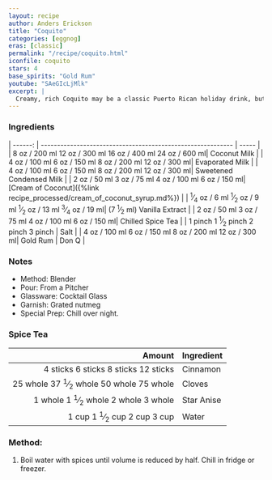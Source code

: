 ```yaml
---
layout: recipe
author: Anders Erickson
title: "Coquito"
categories: [eggnog]
eras: [classic]
permalink: "/recipe/coquito.html"
iconfile: coquito
stars: 4
base_spirits: "Gold Rum"
youtube: "SAeGIcLjMlk"
excerpt: |
  Creamy, rich Coquito may be a classic Puerto Rican holiday drink, but don't let the seasons limit you—this combination of rum, milk, coconut, and spices tastes great any time of year.
---
```


### Ingredients

| ------: | ----------------------------------------------------------- | ----- |
| <span class="onex active">8 oz / 200 ml</span> <span class="onehalfx">12 oz / 300 ml</span> <span class="twox">16 oz / 400 ml</span> <span class="threex">24 oz / 600 ml</span>| Coconut Milk |
| <span class="onex active">4 oz / 100 ml</span> <span class="onehalfx">6 oz / 150 ml</span> <span class="twox">8 oz / 200 ml</span> <span class="threex">12 oz / 300 ml</span>| Evaporated Milk |
| <span class="onex active">4 oz / 100 ml</span> <span class="onehalfx">6 oz / 150 ml</span> <span class="twox">8 oz / 200 ml</span> <span class="threex">12 oz / 300 ml</span>| Sweetened Condensed Milk |
| <span class="onex active">2 oz / 50 ml</span> <span class="onehalfx">3 oz / 75 ml</span> <span class="twox">4 oz / 100 ml</span> <span class="threex">6 oz / 150 ml</span>| [Cream of Coconut]({%link recipe_processed/cream_of_coconut_syrup.md%}) |
| <span class="onex active"> <sup>1</sup>&frasl;<sub>4</sub> oz / 6 ml</span> <span class="onehalfx"> <sup>1</sup>&frasl;<sub>2</sub> oz / 9 ml</span> <span class="twox"> <sup>1</sup>&frasl;<sub>2</sub> oz / 13 ml</span> <span class="threex"> <sup>3</sup>&frasl;<sub>4</sub> oz / 19 ml</span>| (7 <sup>1</sup>&frasl;<sub>2</sub> ml) Vanilla Extract |
| <span class="onex active">2 oz / 50 ml</span> <span class="onehalfx">3 oz / 75 ml</span> <span class="twox">4 oz / 100 ml</span> <span class="threex">6 oz / 150 ml</span>| Chilled Spice Tea |
| <span class="onex active">1 pinch </span> <span class="onehalfx">1 <sup>1</sup>&frasl;<sub>2</sub> pinch </span> <span class="twox">2 pinch </span> <span class="threex">3 pinch </span>| Salt |
| <span class="onex active">4 oz / 100 ml</span> <span class="onehalfx">6 oz / 150 ml</span> <span class="twox">8 oz / 200 ml</span> <span class="threex">12 oz / 300 ml</span>| Gold Rum | Don Q |

### Notes

- Method: Blender
- Pour: From a Pitcher
- Glassware: Cocktail Glass
- Garnish: Grated nutmeg
- Special Prep: Chill over night.

### Spice Tea

|                                                                                                                                                                                       Amount | Ingredient |
| -------------------------------------------------------------------------------------------------------------------------------------------------------------------------------------------: | ---------- |
|                                <span class="onex active">4 sticks </span> <span class="onehalfx">6 sticks </span> <span class="twox">8 sticks </span> <span class="threex">12 sticks </span> | Cinnamon   |
| <span class="onex active">25 whole </span> <span class="onehalfx">37 <sup>1</sup>&frasl;<sub>2</sub> whole </span> <span class="twox">50 whole </span> <span class="threex">75 whole </span> | Cloves     |
|     <span class="onex active">1 whole </span> <span class="onehalfx">1 <sup>1</sup>&frasl;<sub>2</sub> whole </span> <span class="twox">2 whole </span> <span class="threex">3 whole </span> | Star Anise |
|             <span class="onex active">1 cup </span> <span class="onehalfx">1 <sup>1</sup>&frasl;<sub>2</sub> cup </span> <span class="twox">2 cup </span> <span class="threex">3 cup </span> | Water      |

### Method:

1. Boil water with spices until volume is reduced by half. Chill in fridge or freezer.

<script type="application/ld+json">
{
  "@context": "https://schema.org",
  "@type": "Recipe",
  "author": "{{ page.author }}",
  "description": "{{ page.excerpt | strip_html | replace: '"', "'" }}",
  "image": "{%- for ingredient in site.data[page.iconfile].images.ingredient limit: 1 -%}{{ ingredient.url }}{%- endfor -%}",
  "recipeIngredient": [  "8 oz Coconut Milk",
  "4 oz Evaporated Milk",
  "4 oz Sweetened Condensed Milk",
  "2 oz Cream of Coconut",
  "0.25 oz (7.5 ml) Vanilla Extract",
  "2 oz Chilled Spice Tea",
  "1 pinch Salt",
  "4 oz Gold Rum"],
  "name": "{{ page.title }}",
  "recipeInstructions": "  {
    '@type': 'HowToStep',
    'text': '- Method: Blender
'
  },  {
    '@type': 'HowToStep',
    'text': '- Pour: From a Pitcher
'
  },  {
    '@type': 'HowToStep',
    'text': '- Glassware: Cocktail Glass
'
  },  {
    '@type': 'HowToStep',
    'text': '- Garnish: Grated nutmeg
'
  },  {
    '@type': 'HowToStep',
    'text': '- Special Prep: Chill over night.
'
  },  {
    '@type': 'HowToStep',
    'text': '### Spice Tea
'
  },  {
    '@type': 'HowToStep',
    'text': '|   Amount | Ingredient |
'
  },  {
    '@type': 'HowToStep',
    'text': '| -------: | ---------- |
'
  },  {
    '@type': 'HowToStep',
    'text': '| 4 sticks | Cinnamon   |
'
  },  {
    '@type': 'HowToStep',
    'text': '| 25 whole | Cloves     |
'
  },  {
    '@type': 'HowToStep',
    'text': '|  1 whole | Star Anise |
'
  },  {
    '@type': 'HowToStep',
    'text': '|    1 cup | Water      |
'
  },  {
    '@type': 'HowToStep',
    'text': '### Method:
'
  },  {
    '@type': 'HowToStep',
    'text': '1. Boil water with spices until volume is reduced by half. Chill in fridge or freezer.
'
  }",
  "recipeYield": "1 cocktail",
  "recipeCategory": "cocktail"
}
</script>
